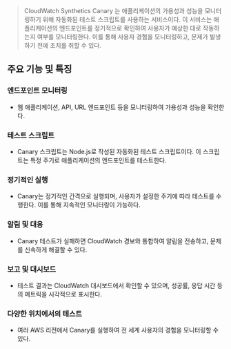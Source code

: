 > CloudWatch Synthetics Canary 는 애플리케이션의 가용성과 성능을 모니터링하기 위해 자동화된 테스트 스크립트를 사용하는 서비스이다. 이 서비스는 애플리케이션의 엔드포인트를 정기적으로 확인하여 사용자가 예상한 대로 작동하는지 여부를 모니터링한다. 이를 통해 사용자 경험을 모니터링하고, 문제가 발생하기 전에 조치를 취할 수 있다.

## 주요 기능 및 특징

### 엔드포인트 모니터링

- 웹 애플리케이션, API, URL 엔드포인트 등을 모니터링하여 가용성과 성능을 확인한다.

### 테스트 스크립트

- Canary 스크립트는 Node.js로 작성된 자동화된 테스트 스크립트이다. 이 스크립트는 특정 주기로 애플리케이션의 엔드포인트를 테스트한다.

### 정기적인 실행

- Canary는 정기적인 간격으로 실행되며, 사용자가 설정한 주기에 따라 테스트를 수행한다. 이를 통해 지속적인 모니터링이 가능하다.

### 알림 및 대응

- Canary 테스트가 실패하면 CloudWatch 경보와 통합하여 알림을 전송하고, 문제를 신속하게 해결할 수 있다.

### 보고 및 대시보드

- 테스트 결과는 CloudWatch 대시보드에서 확인할 수 있으며, 성공률, 응답 시간 등의 메트릭을 시각적으로 표시한다.

### 다양한 위치에서의 테스트

- 여러 AWS 리전에서 Canary를 실행하여 전 세계 사용자의 경험을 모니터링할 수 있다.